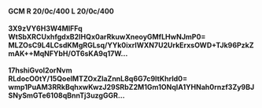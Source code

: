 #### GCM R 20/0c/400 L 20/0c/400
**3X9zVY6H3W4MlFFq**<br/>**WtSbXRCUxhfgdxB2IHQx0arRkuwXneoyGMfLHwNJmP0=**<br/>**MLZOsC9L4LCsdKMgRGLsq/YYk0ixrIWXN7U2UrkErxsOWD+TJk96PzkZmAK++MqNFYbH/OT6sKA9q17W...**<br/><br/>
**17hshiGvoI2orNvm**<br/>**RLdocO0tY/15QoelMTZOxZlaZnnL8q6G7c9ltKhrld0=**<br/>**wmp1PuAM3RRkBqhxwKwzJ29SRbZ2M1Gm1ONqIA1YHNah0rnzf3Zy9BJSNySmGTe6108qBnnTj3uzgGGR...**